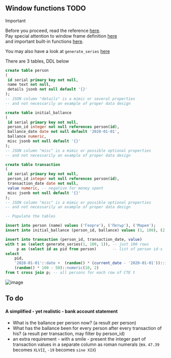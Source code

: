 ## Window functions TODO
> [!IMPORTANT]  
> Before you proceed, read the reference [here](https://www.postgresql.org/docs/current/tutorial-window.html#TUTORIAL-WINDOW).  
> Pay special attention to window frame definition [here](https://www.postgresql.org/docs/current/sql-expressions.html#SYNTAX-WINDOW-FUNCTIONS)  
> and important built-in functions [here](https://www.postgresql.org/docs/current/functions-window.html#FUNCTIONS-WINDOW).
>   
> You may also have a look at `generate_series` [here](https://www.postgresql.org/docs/current/functions-srf.html#FUNCTIONS-SRF)

There are 3 tables, DDL below
```sql
create table person
(
 id serial primary key not null,
 name text not null,
 details jsonb not null default '{}'
);
-- JSON column "details" is a mimic or several properties
-- and not necessarily an example of proper data design

create table initial_ballance
(
 id serial primary key not null,
 person_id integer not null references person(id),
 ballance_date date not null default '2020-01-01',
 ballance numeric,
 misc jsonb not null default '{}'
);
-- JSON column "misc" is a mimic or possible optional properties
-- and not necessarily an example of proper data design

create table transaction
(
 id serial primary key not null,
 person_id integer not null references person(id),
 transaction_date date not null,
 value numeric, -- negative for money spent
 misc jsonb not null default '{}'
);
-- JSON column "misc" is a mimic or possible optional properties
-- and not necessarily an example of proper data design

-- Populate the tables

insert into person (name) values ('Георги'), ('Петър'), ('Мария');
insert into initial_ballance (person_id, ballance) values (1, 100), (2, 150), (3, 200);

insert into transaction (person_id, transaction_date, value)
with t as (select generate_series(1, 100, 1)), -- just 100 rows
     p as (select id as pid from person)       -- list of person id-s
select 
    pid, 
    '2020-01-01'::date +  (random() * (current_date - '2020-01-01'))::integer, 
    (random() * 100 - 50)::numeric(10, 2)
from t cross join p; -- all persons for each row of CTE t
```
![image](https://github.com/user-attachments/assets/ed2be3c8-8af4-432d-95ab-084f2b9824c4)

## To do
#### A simplified - yet realistic - bank account statement
- What is the ballance per person now? (a result per person)
- What has the ballance been for every person after every transaction of his? (a result per transaction, may filter by person_id)
- an extra requirement - with a smile - present the integer part of transaction values in a separate column as roman numerals (ex. `47.39` becomes `XLVII`, `-19` becomes `sine XIX`)
